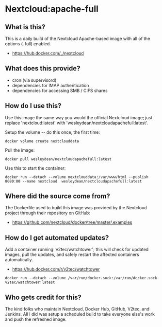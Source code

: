 # Nextcloud:apache-full

## What is this?
This is a daily build of the Nextcloud Apache-based image with all of the options (-full) enabled.

* https://hub.docker.com/_/nextcloud

## What does this provide?
* cron (via supervisord)
* dependencies for IMAP authentication
* dependencies for accessing SMB / CIFS shares

## How do I use this?
Use this image the same way you would the official Nextcloud image; just replace 'nextcloud:latest' with 'wesleydean/nextcloudapachefull:latest'.

Setup the volume -- do this once, the first time:

```docker volume create nextclouddata```

Pull the image:

```docker pull wesleydean/nextcloudapachefull:latest```

Use this to start the container:

```docker run --detach --volume nextclouddata:/var/www/html --publish 8080:80 --name nextcloud  wesleydean/nextcloudapachefull:latest```

## Where did the source come from?
The Dockerfile used to build this image was provided by the Nextcloud project through their repository on GitHub:

* https://github.com/nextcloud/docker/tree/master/.examples

## How do I get automated updates?
Add a container running 'v2tec/watchtower'; this will check for updated images, pull the updates, and safely restart the affected containers automatically.

* https://hub.docker.com/r/v2tec/watchtower

```docker run --detach --volume /var/run/docker.sock:/var/run/docker.sock v2tec/watchtower:latest```

## Who gets credit for this?
The kind folks who maintain Nextcloud, Docker Hub, GitHub, V2tec, and Jenkins.  All I did was setup a scheduled build to take everyone else's work and push the refreshed image.
